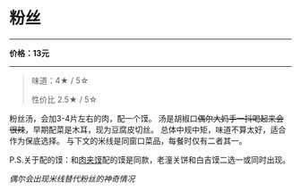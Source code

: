 # 粉丝

---

**价格：13元**

---

>味道：4&#9733; / 5&#9734;
>
>性价比 2.5&#9733; / 5&#9734;



粉丝汤，会加3-4片左右的肉，配一个馍。
汤是胡椒口<s>偶尔大妈手一抖喝起来会很辣</s>，早期配菜是木耳，现为豆腐皮切丝。
总体中规中矩，味道不算太好，适合作为保底选择。
与下文的米线是同窗口菜品，每餐时仅有二者其一。



P.S.关于配的馍：和[肉夹馍](roujiamo.md)配的馍是同款，老潼关饼和白吉馍二选一或同时出现。

*偶尔会出现米线替代粉丝的神奇情况*

